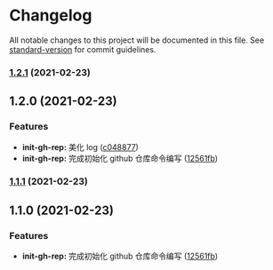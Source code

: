 # Changelog

All notable changes to this project will be documented in this file. See [standard-version](https://github.com/conventional-changelog/standard-version) for commit guidelines.

### [1.2.1](https://github.com/776A0A/simple-node-script/compare/v1.2.0...v1.2.1) (2021-02-23)

## 1.2.0 (2021-02-23)


### Features

* **init-gh-rep:** 美化 log ([c048877](https://github.com/776A0A/simple-node-script/commit/c0488777083b62878014a0af4c9e088fe6686ee1))
* **init-gh-rep:** 完成初始化 github 仓库命令编写 ([12561fb](https://github.com/776A0A/simple-node-script/commit/12561fbcbde7c358ca25523f6caa8b4d7a12a1a7))

### [1.1.1](https://github.com/776A0A/simple-node-script/compare/v1.1.0...v1.1.1) (2021-02-23)

## 1.1.0 (2021-02-23)


### Features

* **init-gh-rep:** 完成初始化 github 仓库命令编写 ([12561fb](https://github.com/776A0A/simple-node-script/commit/12561fbcbde7c358ca25523f6caa8b4d7a12a1a7))
